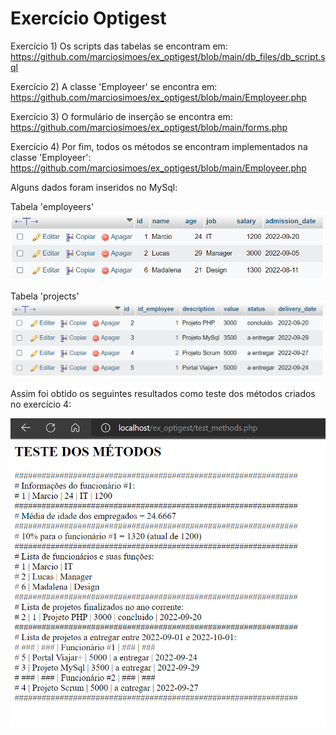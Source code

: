# Exercício Optigest

Exercício 1) Os scripts das tabelas se encontram em:
https://github.com/marciosimoes/ex_optigest/blob/main/db_files/db_script.sql

Exercício 2) A classe 'Employeer' se encontra em:
https://github.com/marciosimoes/ex_optigest/blob/main/Employeer.php

Exercício 3) O formulário de inserção se encontra em:
https://github.com/marciosimoes/ex_optigest/blob/main/forms.php

Exercício 4) Por fim, todos os métodos se encontram implementados na classe 'Employeer':
https://github.com/marciosimoes/ex_optigest/blob/main/Employeer.php

Alguns dados foram inseridos no MySql:

Tabela 'employeers'
![Screenshot](https://github.com/marciosimoes/ex_optigest/blob/main/images/employees.png)

Tabela 'projects'
![Screenshot](https://github.com/marciosimoes/ex_optigest/blob/main/images/projects.png)

Assim foi obtido os seguintes resultados como teste dos métodos criados no exercício 4:

![Screenshot](https://github.com/marciosimoes/ex_optigest/blob/main/images/test_methods.png)
